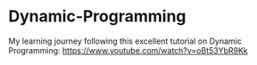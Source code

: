 # Dynamic-Programming

My learning journey following this excellent tutorial on Dynamic Programming:
https://www.youtube.com/watch?v=oBt53YbR9Kk
